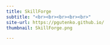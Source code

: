 ```yaml
---
title: SkillForge
subtitle: "<br><br><br><br><br>"
site-url: https://pgutenko.github.io/
thumbnail: SkillForge.png

---
```

